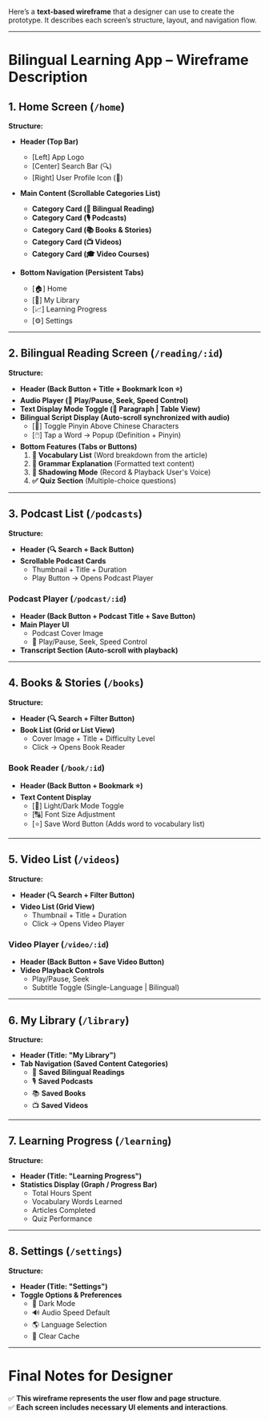 Here’s a **text-based wireframe** that a designer can use to create the prototype. It describes each screen’s structure, layout, and navigation flow.  

---

# **Bilingual Learning App – Wireframe Description**  

## **1. Home Screen (`/home`)**  
**Structure:**  
- **Header (Top Bar)**  
  - [Left] App Logo  
  - [Center] Search Bar (🔍)  
  - [Right] User Profile Icon (👤)  

- **Main Content (Scrollable Categories List)**  
  - **Category Card (📖 Bilingual Reading)**  
  - **Category Card (🎙️ Podcasts)**  
  - **Category Card (📚 Books & Stories)**  
  - **Category Card (📺 Videos)**  
  - **Category Card (🎓 Video Courses)**  

- **Bottom Navigation (Persistent Tabs)**  
  - [🏠] Home  
  - [📂] My Library  
  - [📈] Learning Progress  
  - [⚙️] Settings  

---

## **2. Bilingual Reading Screen (`/reading/:id`)**  
**Structure:**  
- **Header (Back Button + Title + Bookmark Icon ⭐)**  
- **Audio Player (🎵 Play/Pause, Seek, Speed Control)**  
- **Text Display Mode Toggle (🔄 Paragraph | Table View)**  
- **Bilingual Script Display (Auto-scroll synchronized with audio)**  
  - [🔘] Toggle Pinyin Above Chinese Characters  
  - [🖱️] Tap a Word → Popup (Definition + Pinyin)  
- **Bottom Features (Tabs or Buttons)**  
  1. **📖 Vocabulary List** (Word breakdown from the article)  
  2. **📜 Grammar Explanation** (Formatted text content)  
  3. **🎤 Shadowing Mode** (Record & Playback User's Voice)  
  4. **✅ Quiz Section** (Multiple-choice questions)  

---

## **3. Podcast List (`/podcasts`)**  
**Structure:**  
- **Header (🔍 Search + Back Button)**  
- **Scrollable Podcast Cards**  
  - Thumbnail + Title + Duration  
  - Play Button → Opens Podcast Player  

### **Podcast Player (`/podcast/:id`)**  
- **Header (Back Button + Podcast Title + Save Button)**  
- **Main Player UI**  
  - Podcast Cover Image  
  - 🎵 Play/Pause, Seek, Speed Control  
- **Transcript Section (Auto-scroll with playback)**  

---

## **4. Books & Stories (`/books`)**  
**Structure:**  
- **Header (🔍 Search + Filter Button)**  
- **Book List (Grid or List View)**  
  - Cover Image + Title + Difficulty Level  
  - Click → Opens Book Reader  

### **Book Reader (`/book/:id`)**  
- **Header (Back Button + Bookmark ⭐)**  
- **Text Content Display**  
  - [🌙] Light/Dark Mode Toggle  
  - [🔠] Font Size Adjustment  
  - [⭐] Save Word Button (Adds word to vocabulary list)  

---

## **5. Video List (`/videos`)**  
**Structure:**  
- **Header (🔍 Search + Filter Button)**  
- **Video List (Grid View)**  
  - Thumbnail + Title + Duration  
  - Click → Opens Video Player  

### **Video Player (`/video/:id`)**  
- **Header (Back Button + Save Video Button)**  
- **Video Playback Controls**  
  - Play/Pause, Seek  
  - Subtitle Toggle (Single-Language | Bilingual)  

---

## **6. My Library (`/library`)**  
**Structure:**  
- **Header (Title: "My Library")**  
- **Tab Navigation (Saved Content Categories)**  
  - 📖 **Saved Bilingual Readings**  
  - 🎙️ **Saved Podcasts**  
  - 📚 **Saved Books**  
  - 📺 **Saved Videos**  

---

## **7. Learning Progress (`/learning`)**  
**Structure:**  
- **Header (Title: "Learning Progress")**  
- **Statistics Display (Graph / Progress Bar)**  
  - Total Hours Spent  
  - Vocabulary Words Learned  
  - Articles Completed  
  - Quiz Performance  

---

## **8. Settings (`/settings`)**  
**Structure:**  
- **Header (Title: "Settings")**  
- **Toggle Options & Preferences**  
  - 🌙 Dark Mode  
  - 🔊 Audio Speed Default  
  - 🌎 Language Selection  
  - 🔄 Clear Cache  

---

# **Final Notes for Designer**  
✅ **This wireframe represents the user flow and page structure**.  
✅ **Each screen includes necessary UI elements and interactions**.  

